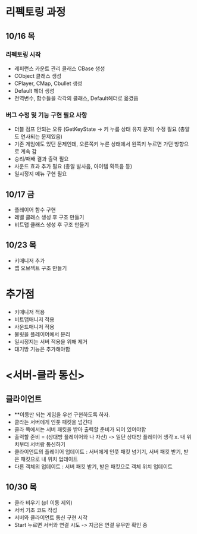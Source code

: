 ﻿# 리펙토링 과정
## 10/16 목
### 리펙토링 시작
- 레퍼런스 카운트 관리 클래스 CBase 생성
- CObject 클래스 생성
- CPlayer, CMap, Cbullet 생성
- Default 헤더 생성
- 전역변수, 함수들을 각각의 클래스, Default헤더로 옮겼음

### 버그 수정 및 기능 구현 필요 사항
- 더블 점프 안되는 오류 (GetKeyState -> 키 누름 상태 유지 문제) 수정 필요 (총알도 연사되는 문제있음)
- 기존 게임에도 있던 문제인데, 오른쪽키 누른 상태에서 왼쪽키 누르면 가던 방향으로 계속 감
- 승리/패배 결과 출력 필요
- 사운드 효과 추가 필요 (총알 발사음, 아이템 획득음 등)
- 일시정지 메뉴 구현 필요

## 10/17 금
- 플레이어 함수 구현
- 레벨 클래스 생성 후 구조 만들기
- 비트맵 클래스 생성 후 구조 만들기

## 10/23 목
- 키매니저 추가
- 맵 오브젝트 구조 만들기

# 추가점
- 키매니저 적용
- 비트맵매니저 적용
- 사운드매니저 적용
- 불릿을 플레이어에서 분리
- 일시정지는 서버 적용을 위해 제거
- 대기방 기능은 추가해야함

# <서버-클라 통신>
## 클라이언트
- **이동만 되는 게임을 우선 구현하도록 하자.
- 클라는 서버에게 인풋 패킷을 넘긴다
- 클라 쪽에서는 서버 패킷을 받아 출력할 준비가 되어 있어야함
- 출력할 준비 = (상대방 플레이어와 나 자신) -> 일단 상대방 플레이어 생각 x. 내 위치부터 서버랑 통신하기
- 클라이언트의 플레이어 업데이트 : 서버에게 인풋 패킷 넘기기, 서버 패킷 받기, 받은 패킷으로 내 위치 업데이트
- 다른 객체의 업데이트 : 서버 패킷 받기, 받은 패킷으로 객체 위치 업데이트 

## 10/30 목
- 클라 비우기 (p1 이동 제외)
- 서버 기초 코드 작성
- 서버와 클라이언트 통신 구현 시작
- Start 누르면 서버와 연결 시도 -> 지금은 연결 유무만 확인 중